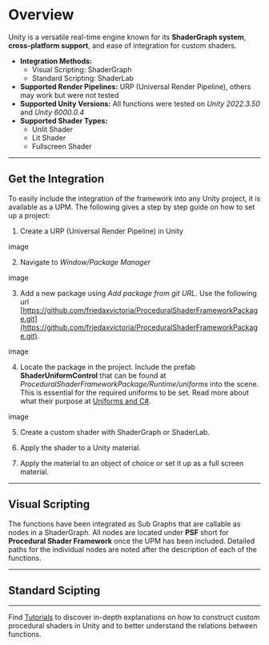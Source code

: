 # Overview

Unity is a versatile real-time engine known for its **ShaderGraph system**, **cross-platform support**, and ease of integration for custom shaders.

- **Integration Methods:** 
    - Visual Scripting: ShaderGraph
    - Standard Scripting: ShaderLab 
- **Supported Render Pipelines:** URP (Universal Render Pipeline), others may work but were not tested 
- **Supported Unity Versions:** All functions were tested on *Unity 2022.3.50* and *Unity 6000.0.4* 
- **Supported Shader Types:**
    - Unlit Shader
    - Lit Shader
    - Fullscreen Shader

---

## Get the Integration

To easily include the integration of the framework into any Unity project, it is available as a UPM. The following gives a step by step guide on how to set up a project:

1. Create a URP (Universal Render Pipeline) in Unity

image

2. Navigate to *Window/Package Manager*

image

3. Add a new package using *Add package from git URL*. Use the following url [https://github.com/friedaxvictoria/ProceduralShaderFrameworkPackage.git](https://github.com/friedaxvictoria/ProceduralShaderFrameworkPackage.git).

image

4. Locate the package in the project. Include the prefab **ShaderUniformControl** that can be found at *ProceduralShaderFrameworkPackage/Runtime/uniforms* into the scene. This is essential for the required uniforms to be set. Read more about what their purpose at [Uniforms and C\#](unity/uniformsAndCs.md).

image

5. Create a custom shader with ShaderGraph or ShaderLab.

6. Apply the shader to a Unity material.

7. Apply the material to an object of choice or set it up as a full screen material.

---

## Visual Scripting

The functions have been integrated as Sub Graphs that are callable as nodes in a ShaderGraph. All nodes are located under **PSF** short for **Procedural Shader Framework** once the UPM has been included. Detailed paths for the individual nodes are noted after the description of each of the functions.

---

## Standard Scipting

---

Find [Tutorials](camera/mouseBasedMovement.md) to discover in-depth explanations on how to construct custom procedural shaders in Unity and to better understand the relations between functions.

